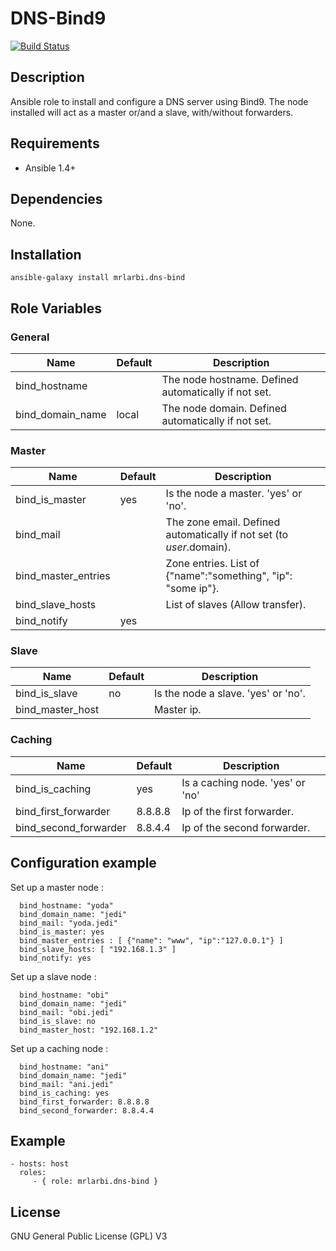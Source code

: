 # DNS-Bind9

[![Build Status](https://travis-ci.org/mrLarbi/DNS-Bind9.svg?branch=master)](https://travis-ci.org/mrLarbi/DNS-Bind9)

## Description

Ansible role to install and configure a DNS server using Bind9.
The node installed will act as a master or/and a slave, with/without forwarders.

## Requirements

- Ansible 1.4+

## Dependencies

None.

## Installation

```
ansible-galaxy install mrlarbi.dns-bind
```

## Role Variables

### General

|Name|Default|Description|
|----|----|-------|
bind_hostname||The node hostname. Defined automatically if not set.
bind_domain_name|local|The node domain. Defined automatically if not set.

### Master

|Name|Default|Description|
|----|----|-------|
bind_is_master|yes| Is the node a master. 'yes' or 'no'.
bind_mail||The zone email. Defined automatically if not set (to $user.$domain).
bind_master_entries|| Zone entries. List of {"name":"something", "ip": "some ip"}.
bind_slave_hosts|| List of slaves (Allow transfer).
bind_notify|yes| 

### Slave

|Name|Default|Description|
|----|----|-------|
bind_is_slave|no| Is the node a slave. 'yes' or 'no'.
bind_master_host|| Master ip.

### Caching

|Name|Default|Description|
|----|----|-------|
bind_is_caching|yes| Is a caching node. 'yes' or 'no'
bind_first_forwarder|8.8.8.8| Ip of the first forwarder.
bind_second_forwarder|8.8.4.4| Ip of the second forwarder.

## Configuration example

Set up a master node :

      bind_hostname: "yoda"
      bind_domain_name: "jedi"
      bind_mail: "yoda.jedi"
      bind_is_master: yes
      bind_master_entries : [ {"name": "www", "ip":"127.0.0.1"} ]
      bind_slave_hosts: [ "192.168.1.3" ]
      bind_notify: yes

Set up a slave node :

      bind_hostname: "obi"
      bind_domain_name: "jedi"
      bind_mail: "obi.jedi"
      bind_is_slave: no
      bind_master_host: "192.168.1.2"
    
Set up a caching node :

      bind_hostname: "ani"
      bind_domain_name: "jedi"
      bind_mail: "ani.jedi"
      bind_is_caching: yes
      bind_first_forwarder: 8.8.8.8
      bind_second_forwarder: 8.8.4.4
    
## Example

    - hosts: host
      roles:
         - { role: mrlarbi.dns-bind }

## License

GNU General Public License (GPL) V3
